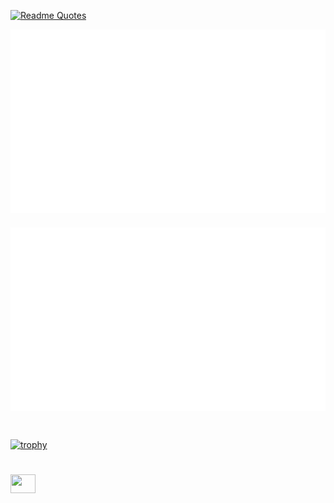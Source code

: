 [![Readme Quotes](https://quotes-github-readme.vercel.app/api?type=horizontal&theme=dark)](https://github.com/MrAliSalehi/MrAliSalehi)

<a href="https://github.com/MrAliSalehi/MrAliSalehi" style="display=block">
  <img align="center" src="https://raw.githubusercontent.com/mralisalehi/gh-st/master/generated/overview.svg#gh-dark-mode-only" />
</a>
</br>

###

<a href="https://github.com/MrAliSalehi/MrAliSalehi" >
  <img align="center" src="https://raw.githubusercontent.com/MrAliSalehi/gh-st/master/generated/languages.svg#gh-dark-mode-only" />
</a>

&nbsp;

[![trophy](https://github-profile-trophy.vercel.app/?username=mralisalehi&theme=chalk&title=Stars,Commit,Followers,Repositories&margin-w=5)](https://github.com/MrAliSalehi/MrAliSalehi)

#


<p align="left">
<a href="https://t.me/the_alisalehi" target="blank"><img align="center" src="https://cdn.simpleicons.org/telegram/229ED9" alt="" height="30" width="40" /></a>
</p>
